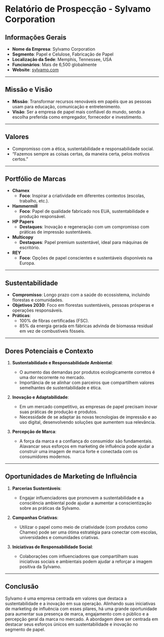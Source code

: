 # Relatório de Prospecção - Sylvamo Corporation

## Informações Gerais
- **Nome da Empresa**: Sylvamo Corporation
- **Segmento**: Papel e Celulose, Fabricação de Papel
- **Localização da Sede**: Memphis, Tennessee, USA
- **Funcionários**: Mais de 6,500 globalmente
- **Website**: [sylvamo.com](https://www.sylvamo.com)

---

## Missão e Visão
- **Missão**: Transformar recursos renováveis em papéis que as pessoas usam para educação, comunicação e entretenimento.
- **Visão**: Ser a empresa de papel mais confiável do mundo, sendo a escolha preferida como empregador, fornecedor e investimento.

---

## Valores
- Compromisso com a ética, sustentabilidade e responsabilidade social.
- “Fazemos sempre as coisas certas, da maneira certa, pelos motivos certos.”

---

## Portfólio de Marcas
- **Chamex**
  - **Foco**: Inspirar a criatividade em diferentes contextos (escolas, trabalho, etc.).
- **Hammermill**
  - **Foco**: Papel de qualidade fabricado nos EUA, sustentabilidade e produção responsável.
- **HP Papers**
  - **Destaques**: Inovação e regeneração com um compromisso com práticas de impressão sustentáveis.
- **Multicopy**
  - **Destaques**: Papel premium sustentável, ideal para máquinas de escritório.
- **REY**
  - **Foco**: Opções de papel conscientes e sustentáveis disponíveis na Europa.

---

## Sustentabilidade
- **Compromisso**: Longo prazo com a saúde do ecossistema, incluindo florestas e comunidades.
- **Objetivos 2030**: Foco em florestas sustentáveis, pessoas prósperas e operações responsáveis.
- **Práticas**:
  - 100% de fibras certificadas (FSC).
  - 85% da energia gerada em fábricas advinda de biomassa residual em vez de combustíveis fósseis.
  
---

## Dores Potenciais e Contexto
1. **Sustentabilidade e Responsabilidade Ambiental**:
   - O aumento das demandas por produtos ecologicamente corretos é uma dor recorrente no mercado. 
   - Importância de se alinhar com parceiros que compartilhem valores semelhantes de sustentabilidade e ética. 

2. **Inovação e Adaptabilidade**:
   - Em um mercado competitivo, as empresas de papel precisam inovar suas práticas de produção e produtos.
   - Necessidade de se adaptar às novas tecnologias de impressão e ao uso digital, desenvolvendo soluções que aumentem sua relevância.

3. **Percepção de Marca**:
   - A força da marca e a confiança do consumidor são fundamentais. Alavancar seus esforços em marketing de influência pode ajudar a construir uma imagem de marca forte e conectada com os consumidores modernos.

---

## Oportunidades de Marketing de Influência
1. **Parcerias Sustentáveis**:
   - Engajar influenciadores que promovem a sustentabilidade e a consciência ambiental pode ajudar a aumentar a conscientização sobre as práticas da Sylvamo.

2. **Campanhas Criativas**:
   - Utilizar o papel como meio de criatividade (com produtos como Chamex) pode ser uma ótima estratégia para conectar com escolas, universidades e comunidades criativas.

3. **Iniciativas de Responsabilidade Social**:
   - Colaborações com influenciadores que compartilham suas iniciativas sociais e ambientais podem ajudar a reforçar a imagem positiva da Sylvamo.

---

## Conclusão
Sylvamo é uma empresa centrada em valores que destaca a sustentabilidade e a inovação em sua operação. Alinhando suas iniciativas de marketing de influência com esses pilares, há uma grande oportunidade para aumentar sua presença de marca, engajamento com o público e a percepção geral da marca no mercado. A abordagem deve ser centrada em destacar seus esforços únicos em sustentabilidade e inovação no segmento de papel.